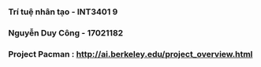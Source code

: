 ### Trí tuệ nhân tạo - INT3401 9
### Nguyễn Duy Công - 17021182
### Project Pacman : http://ai.berkeley.edu/project_overview.html
